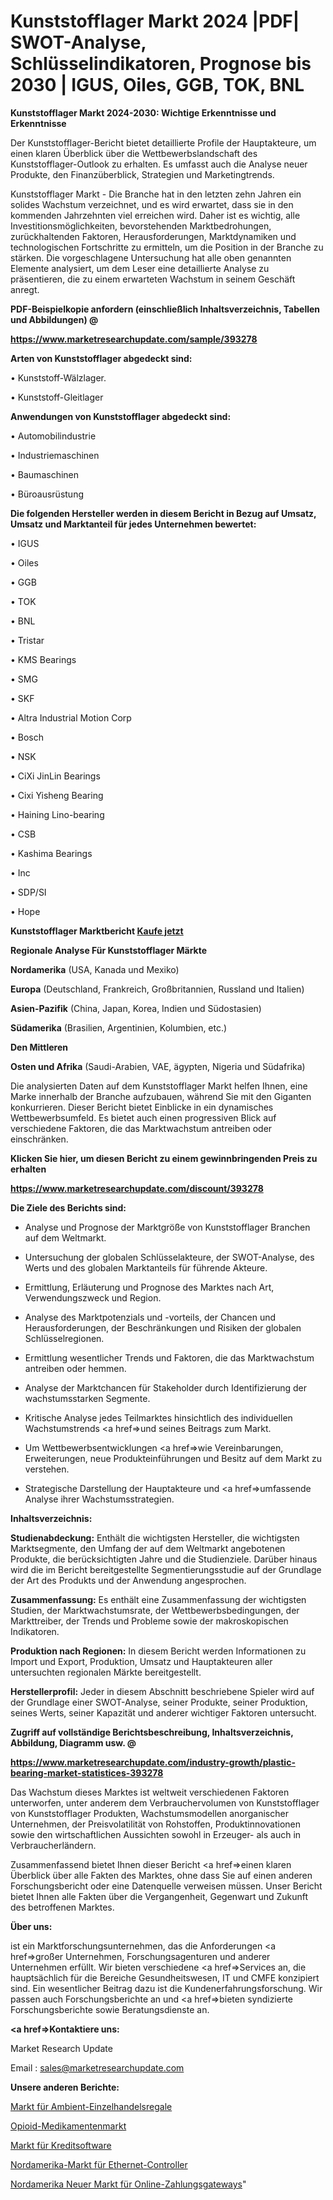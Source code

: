 # Kunststofflager Markt 2024 |PDF| SWOT-Analyse, Schlüsselindikatoren, Prognose bis 2030 | IGUS, Oiles, GGB, TOK, BNL

<strong>Kunststofflager Markt 2024-2030: Wichtige Erkenntnisse und Erkenntnisse</strong>

Der Kunststofflager-Bericht bietet detaillierte Profile der Hauptakteure, um einen klaren Überblick über die Wettbewerbslandschaft des Kunststofflager-Outlook zu erhalten. Es umfasst auch die Analyse neuer Produkte, den Finanzüberblick, Strategien und Marketingtrends.

Kunststofflager Markt - Die Branche hat in den letzten zehn Jahren ein solides Wachstum verzeichnet, und es wird erwartet, dass sie in den kommenden Jahrzehnten viel erreichen wird. Daher ist es wichtig, alle Investitionsmöglichkeiten, bevorstehenden Marktbedrohungen, zurückhaltenden Faktoren, Herausforderungen, Marktdynamiken und technologischen Fortschritte zu ermitteln, um die Position in der Branche zu stärken. Die vorgeschlagene Untersuchung hat alle oben genannten Elemente analysiert, um dem Leser eine detaillierte Analyse zu präsentieren, die zu einem erwarteten Wachstum in seinem Geschäft anregt.



<strong><b>PDF-Beispielkopie anfordern (einschließlich Inhaltsverzeichnis, Tabellen und Abbildungen) @ </b></strong>

<strong><a href=https://www.marketresearchupdate.com/sample/393278>

<strong>https://www.marketresearchupdate.com/sample/393278</u></a></strong></strong>



<strong>Arten von Kunststofflager abgedeckt sind:</strong>

• Kunststoff-Wälzlager.

• Kunststoff-Gleitlager



<strong>Anwendungen von Kunststofflager abgedeckt sind:</strong>

• Automobilindustrie

• Industriemaschinen

• Baumaschinen

• Büroausrüstung



<strong>Die folgenden Hersteller werden in diesem Bericht in Bezug auf Umsatz, Umsatz und Marktanteil für jedes Unternehmen bewertet:</strong>

• IGUS

• Oiles

• GGB

• TOK

• BNL

• Tristar

• KMS Bearings

• SMG

• SKF

• Altra Industrial Motion Corp

• Bosch

• NSK

• CiXi JinLin Bearings

• Cixi Yisheng Bearing

• Haining Lino-bearing

• CSB

• Kashima Bearings

• Inc

• SDP/SI

• Hope



<strong>Kunststofflager Marktbericht <a href=https://www.marketresearchupdate.com/buynow/393278>Kaufe jetzt</a></strong>



<strong>Regionale Analyse Für Kunststofflager Märkte</strong>



<strong>Nordamerika</strong> (USA, Kanada und Mexiko)



<strong>Europa</strong> (Deutschland, Frankreich, Großbritannien, Russland und Italien)



<strong>Asien-Pazifik</strong> (China, Japan, Korea, Indien und Südostasien)



<strong>Südamerika</strong> (Brasilien, Argentinien, Kolumbien, etc.)



<strong>Den Mittleren</strong> 

<strong>Osten und Afrika</strong> (Saudi-Arabien, VAE, ägypten, Nigeria und Südafrika)

Die analysierten Daten auf dem Kunststofflager Markt helfen Ihnen, eine Marke innerhalb der Branche aufzubauen, während Sie mit den Giganten konkurrieren. Dieser Bericht bietet Einblicke in ein dynamisches Wettbewerbsumfeld. Es bietet auch einen progressiven Blick auf verschiedene Faktoren, die das Marktwachstum antreiben oder einschränken.



<strong>Klicken Sie hier, um diesen Bericht zu einem gewinnbringenden Preis zu erhalten
</strong>

<strong><a href=https://www.marketresearchupdate.com/discount/393278>https://www.marketresearchupdate.com/discount/393278</b></u></strong></a>



<strong>Die Ziele des Berichts sind:</strong>

- Analyse und Prognose der Marktgröße von Kunststofflager Branchen auf dem Weltmarkt.

- Untersuchung der globalen Schlüsselakteure, der SWOT-Analyse, des Werts und des globalen Marktanteils für führende Akteure.

- Ermittlung, Erläuterung und Prognose des Marktes nach Art, Verwendungszweck und Region.

- Analyse des Marktpotenzials und -vorteils, der Chancen und Herausforderungen, der Beschränkungen und Risiken der globalen Schlüsselregionen.

- Ermittlung wesentlicher Trends und Faktoren, die das Marktwachstum antreiben oder hemmen.

- Analyse der Marktchancen für Stakeholder durch Identifizierung der wachstumsstarken Segmente.

- Kritische Analyse jedes Teilmarktes hinsichtlich des individuellen Wachstumstrends <a href=>und</a> seines Beitrags zum Markt.

- Um Wettbewerbsentwicklungen <a href=>wie</a> Vereinbarungen, Erweiterungen, neue Produkteinführungen und Besitz auf dem Markt zu verstehen.

- Strategische Darstellung der Hauptakteure und <a href=>umfas</a>sende Analyse ihrer Wachstumsstrategien.



<strong>Inhaltsverzeichnis:</strong>



<strong>Studienabdeckung:</strong> Enthält die wichtigsten Hersteller, die wichtigsten Marktsegmente, den Umfang der auf dem Weltmarkt angebotenen Produkte, die berücksichtigten Jahre und die Studienziele. Darüber hinaus wird die im Bericht bereitgestellte Segmentierungsstudie auf der Grundlage der Art des Produkts und der Anwendung angesprochen.



<strong>Zusammenfassung:</strong> Es enthält eine Zusammenfassung der wichtigsten Studien, der Marktwachstumsrate, der Wettbewerbsbedingungen, der Markttreiber, der Trends und Probleme sowie der makroskopischen Indikatoren.



<strong>Produktion nach Regionen:</strong> In diesem Bericht werden Informationen zu Import und Export, Produktion, Umsatz und Hauptakteuren aller untersuchten regionalen Märkte bereitgestellt.



<strong>Herstellerprofil:</strong> Jeder in diesem Abschnitt beschriebene Spieler wird auf der Grundlage einer SWOT-Analyse, seiner Produkte, seiner Produktion, seines Werts, seiner Kapazität und anderer wichtiger Faktoren untersucht.



<strong><b>Zugriff auf vollständige Berichtsbeschreibung, Inhaltsverzeichnis, Abbildung, Diagramm usw. @ </b></strong>

<strong><a href=https://www.marketresearchupdate.com/industry-growth/plastic-bearing-market-statistices-393278>https://www.marketresearchupdate.com/industry-growth/plastic-bearing-market-statistices-393278</a></strong>

Das Wachstum dieses Marktes ist weltweit verschiedenen Faktoren unterworfen, unter anderem dem Verbrauchervolumen von Kunststofflager von Kunststofflager Produkten, Wachstumsmodellen anorganischer Unternehmen, der Preisvolatilität von Rohstoffen, Produktinnovationen sowie den wirtschaftlichen Aussichten sowohl in Erzeuger- als auch in Verbraucherländern.

Zusammenfassend bietet Ihnen dieser Bericht <a href=>einen</a> klaren Überblick über alle Fakten des Marktes, ohne dass Sie auf einen anderen Forschungsbericht oder eine Datenquelle verweisen müssen. Unser Bericht bietet Ihnen alle Fakten über die Vergangenheit, Gegenwart und Zukunft des betroffenen Marktes.



<strong>Über uns:</strong>

 ist ein Marktforschungsunternehmen, das die Anforderungen <a href=>großer</a> Unternehmen, Forschungsagenturen und anderer Unternehmen erfüllt. Wir bieten verschiedene <a href=>Services</a> an, die hauptsächlich für die Bereiche Gesundheitswesen, IT und CMFE konzipiert sind. Ein wesentlicher Beitrag dazu ist die Kundenerfahrungsforschung. Wir passen auch Forschungsberichte an und <a href=>bieten</a> syndizierte Forschungsberichte sowie Beratungsdienste an.



<strong><a href=>Kontaktiere uns:</a></strong>

Market Research Update

Email : sales@marketresearchupdate.com



<strong>Unsere anderen Berichte:</strong>

<a href=https://www.linkedin.com/pulse/ambient-retail-shelving-market-2023-2029-in-depth>Markt für Ambient-Einzelhandelsregale</a>

<a href=https://www.linkedin.com/pulse/opioids-drugs-market-report-2023-top-company>Opioid-Medikamentenmarkt</a>

<a href=https://www.linkedin.com/pulse/lending-software-market-outlooks-2023-size-players>Markt für Kreditsoftware</a>

<a href=https://www.linkedin.com/pulse/north-america-ethernet-controllers-market-size>Nordamerika-Markt für Ethernet-Controller</a>

<a href=https://www.linkedin.com/pulse/north-america-new-online-payment-gateway-market-demand>Nordamerika Neuer Markt für Online-Zahlungsgateways</a>"

